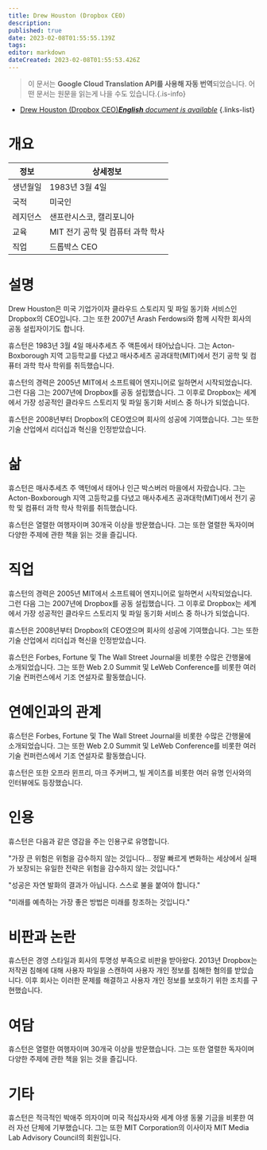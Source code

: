 ```yaml
---
title: Drew Houston (Dropbox CEO)
description: 
published: true
date: 2023-02-08T01:55:55.139Z
tags: 
editor: markdown
dateCreated: 2023-02-08T01:55:53.426Z
---
```


> 이 문서는 **Google Cloud Translation API를 사용해 자동 번역**되었습니다.
어떤 문서는 원문을 읽는게 나을 수도 있습니다.{.is-info}



- [Drew Houston (Dropbox CEO)***English** document is available*](/en/Knowledge-base/Dictionary/Person/drew-houston-dropbox-ceo)
{.links-list}


# 개요

| 정보 | 상세정보 |
| ----------- | ------ |
| 생년월일 | 1983년 3월 4일 |
| 국적 | 미국인 |
| 레지던스 | 샌프란시스코, 캘리포니아 |
| 교육 | MIT 전기 공학 및 컴퓨터 과학 학사 |
| 직업 | 드롭박스 CEO |

# 설명

Drew Houston은 미국 기업가이자 클라우드 스토리지 및 파일 동기화 서비스인 Dropbox의 CEO입니다. 그는 또한 2007년 Arash Ferdowsi와 함께 시작한 회사의 공동 설립자이기도 합니다.

휴스턴은 1983년 3월 4일 매사추세츠 주 액튼에서 태어났습니다. 그는 Acton-Boxborough 지역 고등학교를 다녔고 매사추세츠 공과대학(MIT)에서 전기 공학 및 컴퓨터 과학 학사 학위를 취득했습니다.

휴스턴의 경력은 2005년 MIT에서 소프트웨어 엔지니어로 일하면서 시작되었습니다. 그런 다음 그는 2007년에 Dropbox를 공동 설립했습니다. 그 이후로 Dropbox는 세계에서 가장 성공적인 클라우드 스토리지 및 파일 동기화 서비스 중 하나가 되었습니다.

휴스턴은 2008년부터 Dropbox의 CEO였으며 회사의 성공에 기여했습니다. 그는 또한 기술 산업에서 리더십과 혁신을 인정받았습니다.

# 삶

휴스턴은 매사추세츠 주 액턴에서 태어나 인근 박스버러 마을에서 자랐습니다. 그는 Acton-Boxborough 지역 고등학교를 다녔고 매사추세츠 공과대학(MIT)에서 전기 공학 및 컴퓨터 과학 학사 학위를 취득했습니다.

휴스턴은 열렬한 여행자이며 30개국 이상을 방문했습니다. 그는 또한 열렬한 독자이며 다양한 주제에 관한 책을 읽는 것을 즐깁니다.

# 직업

휴스턴의 경력은 2005년 MIT에서 소프트웨어 엔지니어로 일하면서 시작되었습니다. 그런 다음 그는 2007년에 Dropbox를 공동 설립했습니다. 그 이후로 Dropbox는 세계에서 가장 성공적인 클라우드 스토리지 및 파일 동기화 서비스 중 하나가 되었습니다.

휴스턴은 2008년부터 Dropbox의 CEO였으며 회사의 성공에 기여했습니다. 그는 또한 기술 산업에서 리더십과 혁신을 인정받았습니다.

휴스턴은 Forbes, Fortune 및 The Wall Street Journal을 비롯한 수많은 간행물에 소개되었습니다. 그는 또한 Web 2.0 Summit 및 LeWeb Conference를 비롯한 여러 기술 컨퍼런스에서 기조 연설자로 활동했습니다.

# 연예인과의 관계

휴스턴은 Forbes, Fortune 및 The Wall Street Journal을 비롯한 수많은 간행물에 소개되었습니다. 그는 또한 Web 2.0 Summit 및 LeWeb Conference를 비롯한 여러 기술 컨퍼런스에서 기조 연설자로 활동했습니다.

휴스턴은 또한 오프라 윈프리, 마크 주커버그, 빌 게이츠를 비롯한 여러 유명 인사와의 인터뷰에도 등장했습니다.

# 인용

휴스턴은 다음과 같은 영감을 주는 인용구로 유명합니다.

"가장 큰 위험은 위험을 감수하지 않는 것입니다... 정말 빠르게 변화하는 세상에서 실패가 보장되는 유일한 전략은 위험을 감수하지 않는 것입니다."

"성공은 자연 발화의 결과가 아닙니다. 스스로 불을 붙여야 합니다."

"미래를 예측하는 가장 좋은 방법은 미래를 창조하는 것입니다."

# 비판과 논란

휴스턴은 경영 스타일과 회사의 투명성 부족으로 비판을 받아왔다. 2013년 Dropbox는 저작권 침해에 대해 사용자 파일을 스캔하여 사용자 개인 정보를 침해한 혐의를 받았습니다. 이후 회사는 이러한 문제를 해결하고 사용자 개인 정보를 보호하기 위한 조치를 구현했습니다.

# 여담

휴스턴은 열렬한 여행자이며 30개국 이상을 방문했습니다. 그는 또한 열렬한 독자이며 다양한 주제에 관한 책을 읽는 것을 즐깁니다.

# 기타

휴스턴은 적극적인 박애주 의자이며 미국 적십자사와 세계 야생 동물 기금을 비롯한 여러 자선 단체에 기부했습니다. 그는 또한 MIT Corporation의 이사이자 MIT Media Lab Advisory Council의 회원입니다.